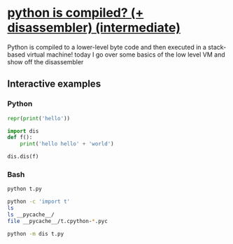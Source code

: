 # [python is compiled? (+ disassembler) (intermediate)](https://youtu.be/FPJdre3mbD4)

Python is compiled to a lower-level byte code and then executed in a stack-based virtual machine!  today I go over some basics of the low level VM and show off the disassembler

## Interactive examples

### Python

```python
repr(print('hello'))

import dis
def f():
    print('hello hello' + 'world')

dis.dis(f)
```

### Bash

```bash
python t.py

python -c 'import t'
ls
ls __pycache__/
file __pycache__/t.cpython-*.pyc

python -m dis t.py
```
